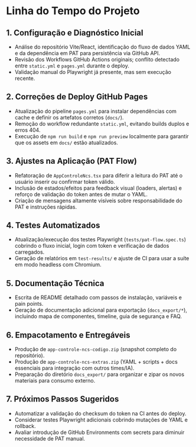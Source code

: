 # Linha do Tempo do Projeto

## 1. Configuração e Diagnóstico Inicial
- Análise do repositório Vite/React, identificação do fluxo de dados YAML e da dependência em PAT para persistência via GitHub API.
- Revisão dos Workflows GitHub Actions originais; conflito detectado entre `static.yml` e `pages.yml` durante o deploy.
- Validação manual do Playwright já presente, mas sem execução recente.

## 2. Correções de Deploy GitHub Pages
- Atualização do pipeline `pages.yml` para instalar dependências com cache e definir os artefatos corretos (`docs/`).
- Remoção do workflow redundante `static.yml`, evitando builds duplos e erros 404.
- Execução de `npm run build` e `npm run preview` localmente para garantir que os assets em `docs/` estão atualizados.

## 3. Ajustes na Aplicação (PAT Flow)
- Refatoração de `AppControleNcs.tsx` para diferir a leitura do PAT até o usuário inserir ou confirmar token válido.
- Inclusão de estados/efeitos para feedback visual (loaders, alertas) e reforço de validação do token antes de mutar o YAML.
- Criação de mensagens altamente visíveis sobre responsabilidade do PAT e instruções rápidas.

## 4. Testes Automatizados
- Atualização/execução dos testes Playwright (`tests/pat-flow.spec.ts`) cobrindo o fluxo inicial, login com token e verificação de dados carregados.
- Geração de relatórios em `test-results/` e ajuste de CI para usar a suíte em modo headless com Chromium.

## 5. Documentação Técnica
- Escrita de README detalhado com passos de instalação, variáveis e pain points.
- Geração de documentação adicional para exportação (`docs_export/*`), incluindo mapa de componentes, timeline, guia de segurança e FAQ.

## 6. Empacotamento e Entregáveis
- Produção de `app-controle-ncs-codigo.zip` (snapshot completo do repositório).
- Produção de `app-controle-ncs-extras.zip` (YAML + scripts + docs essenciais para integração com outros times/IA).
- Preparação do diretório `docs_export/` para organizar e zipar os novos materiais para consumo externo.

## 7. Próximos Passos Sugeridos
- Automatizar a validação do checksum do token na CI antes do deploy.
- Considerar testes Playwright adicionais cobrindo mutações de YAML e rollback.
- Avaliar introdução de GitHub Environments com secrets para diminuir necessidade de PAT manual.
